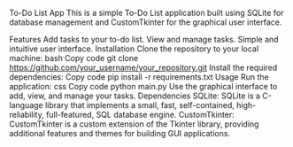 To-Do List App
This is a simple To-Do List application built using SQLite for database management and CustomTkinter for the graphical user interface.

Features
Add tasks to your to-do list.
View and manage tasks.
Simple and intuitive user interface.
Installation
Clone the repository to your local machine:
bash
Copy code
git clone https://github.com/your_username/your_repository.git
Install the required dependencies:
Copy code
pip install -r requirements.txt
Usage
Run the application:
css
Copy code
python main.py
Use the graphical interface to add, view, and manage your tasks.
Dependencies
SQLite: SQLite is a C-language library that implements a small, fast, self-contained, high-reliability, full-featured, SQL database engine.
CustomTkinter: CustomTkinter is a custom extension of the Tkinter library, providing additional features and themes for building GUI applications.
